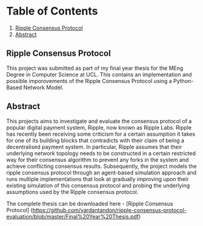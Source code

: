# Table of Contents
1. [Ripple Consensus Protocol](#ripple-consensus-protocol)
2. [Abstract](#abstract)

## Ripple Consensus Protocol
This project was submitted as part of my final year thesis for the MEng Degree in Computer Science at UCL. This contains an implementation and possible imporovements of the Ripple Consensus Protocol using a Python-Based Network Model.

## Abstract
This projects aims to investigate and evaluate the consensus protocol of a popular digital payment system, Ripple, now known as Ripple Labs. Ripple has recently been receiving some criticism for a certain assumption it takes for one of its building blocks that contradicts with their claim of being a decentralised payment system. In particular, Ripple assumes that their underlying network topology needs to be constructed in a certain restricted way for their consensus algorithm to prevent any forks in the system and achieve conflicting consensus results. Subsequently, the project models the ripple consensus protocol through an agent-based simulation approach and runs multiple implementations that look at gradually improving upon their existing simulation of this consensus protocol and probing the underlying assumptions used by the Ripple consensus protocol.

The complete thesis can be downloaded here - [Ripple Consensus Protocol] (https://github.com/vardantandon/ripple-consensus-protocol-evaluation/blob/master/Final%20Year%20Thesis.pdf)
